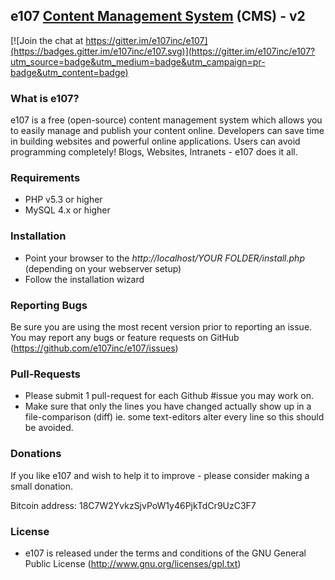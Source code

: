 ## e107 [Content Management System][1] (CMS) - v2

[![Join the chat at https://gitter.im/e107inc/e107](https://badges.gitter.im/e107inc/e107.svg)](https://gitter.im/e107inc/e107?utm_source=badge&utm_medium=badge&utm_campaign=pr-badge&utm_content=badge)

### What is e107?
e107 is a free (open-source) content management system which allows you to easily manage and publish your content online. Developers can save time in building websites and powerful online applications. Users can avoid programming completely! Blogs, Websites, Intranets - e107 does it all. 

### Requirements

* PHP v5.3 or higher
* MySQL 4.x or higher 

### Installation

* Point your browser to the *http://localhost/YOUR FOLDER/install.php* (depending on your webserver setup)
* Follow the installation wizard

### Reporting Bugs

Be sure you are using the most recent version prior to reporting an issue. 
You may report any bugs or feature requests on GitHub (https://github.com/e107inc/e107/issues)

### Pull-Requests

* Please submit 1 pull-request for each Github #issue you may work on. 
* Make sure that only the lines you have changed actually show up in a file-comparison (diff) ie. some text-editors alter every line so this should be avoided. 

### Donations
If you like e107 and wish to help it to improve - please consider making a small donation.

Bitcoin address: 18C7W2YvkzSjvPoW1y46PjkTdCr9UzC3F7


### License

* e107 is released under the terms and conditions of the GNU General Public License (http://www.gnu.org/licenses/gpl.txt)

  [1]: http://e107.org
  [2]: http://www.e107.org
